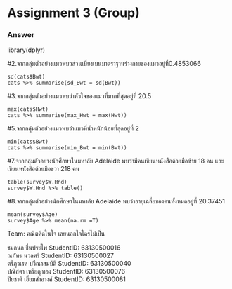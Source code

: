 # Assignment 3 (Group)

### Answer

library(dplyr)

#2.จากกลุ่มตัวอย่างแมวพบวส่วนเบี่ยงเบนมาตราฐานร่างกายของแมวอยู่ที่0.4853066
```{R}
sd(cats$Bwt)
cats %>% summarise(sd_Bwt = sd(Bwt))
```

#3.จากกลุ่มตัวอย่างแมวพบว่าหัวใจของแมวที่มากที่สุดอยู่ที่ 20.5
```{R}
max(cats$Hwt)
cats %>% summarise(max_Hwt = max(Hwt))
```

#5.จากกลุ่มตัวอย่างแมวพบว่าแมวที่น้ำหนักน้อยที่สุดอยู่ที่ 2
```{R}
min(cats$Bwt)
cats %>% summarise(min_Bwt = min(Bwt))
```

#7.จากกลุ่มตัวอย่างนักศึกษาในมหาลัย Adelaide พบว่ามีคนเขียนหนังสือด้วยมือซ้าย 18 คน และเขียนหนังสือด้วยมือขวา 218 คน
```{R}
table(survey$W.Hnd)
survey$W.Hnd %>% table()
```

#8.จากกลุ่มตัวอย่างนักศึกษาในมหาลัย Adelaide พบว่าอายุเฉลี่ยของคนทั้งหมดอยู่ที่ 20.37451
```{R}
mean(survey$Age)
survey$Age %>% mean(na.rm =T)
```



Team: คณิตคิดในใจ เลยนอกใจใครไม่เป็น

ชมกนก ชื่นประไพ StudentID: 63130500016 <br>
ณภัทร นวลศรี StudentID: 63130500027 <br>
ตรีภูวเรศ ปวีณาสมบัติ StudentID: 63130500040 <br>
ปณิสตา เหรียญทอง StudentID: 63130500076 <br>
ปิยชาติ เอี่ยมสำอางค์ StudentID: 63130500081
